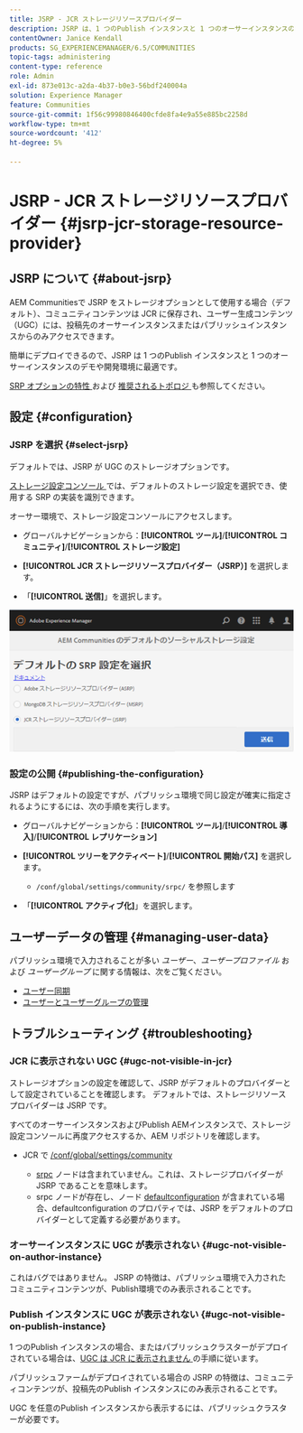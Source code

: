 ```yaml
---
title: JSRP - JCR ストレージリソースプロバイダー
description: JSRP は、1 つのPublish インスタンスと 1 つのオーサーインスタンスのデモまたは開発環境に最適です
contentOwner: Janice Kendall
products: SG_EXPERIENCEMANAGER/6.5/COMMUNITIES
topic-tags: administering
content-type: reference
role: Admin
exl-id: 873e013c-a2da-4b37-b0e3-56bdf240004a
solution: Experience Manager
feature: Communities
source-git-commit: 1f56c99980846400cfde8fa4e9a55e885bc2258d
workflow-type: tm+mt
source-wordcount: '412'
ht-degree: 5%

---
```


# JSRP - JCR ストレージリソースプロバイダー {#jsrp-jcr-storage-resource-provider}

## JSRP について {#about-jsrp}

AEM Communitiesで JSRP をストレージオプションとして使用する場合（デフォルト）、コミュニティコンテンツは JCR に保存され、ユーザー生成コンテンツ（UGC）には、投稿先のオーサーインスタンスまたはパブリッシュインスタンスからのみアクセスできます。

簡単にデプロイできるので、JSRP は 1 つのPublish インスタンスと 1 つのオーサーインスタンスのデモや開発環境に最適です。

[SRP オプションの特性 ](working-with-srp.md#characteristics-of-srp-options) および [ 推奨されるトポロジ ](topologies.md) も参照してください。

## 設定 {#configuration}

### JSRP を選択 {#select-jsrp}

デフォルトでは、JSRP が UGC のストレージオプションです。

[ ストレージ設定コンソール ](srp-config.md) では、デフォルトのストレージ設定を選択でき、使用する SRP の実装を識別できます。

オーサー環境で、ストレージ設定コンソールにアクセスします。

* グローバルナビゲーションから：**[!UICONTROL ツール]**/**[!UICONTROL コミュニティ]**/**[!UICONTROL ストレージ設定]**

* **[!UICONTROL JCR ストレージリソースプロバイダー（JSRP）]** を選択します。

* 「**[!UICONTROL 送信]**」を選択します。

![jsrp-configuration](assets/jsrp-configuration.png)

### 設定の公開 {#publishing-the-configuration}

JSRP はデフォルトの設定ですが、パブリッシュ環境で同じ設定が確実に指定されるようにするには、次の手順を実行します。

* グローバルナビゲーションから：**[!UICONTROL ツール]**/**[!UICONTROL 導入]**/**[!UICONTROL レプリケーション]**
* **[!UICONTROL ツリーをアクティベート]**/**[!UICONTROL 開始パス]** を選択します。

   * `/conf/global/settings/community/srpc/` を参照します

* 「**[!UICONTROL アクティブ化]**」を選択します。

## ユーザーデータの管理 {#managing-user-data}

パブリッシュ環境で入力されることが多い *ユーザー*、*ユーザープロファイル* および *ユーザーグループ* に関する情報は、次をご覧ください。

* [ユーザー同期](sync.md)
* [ユーザーとユーザーグループの管理](users.md)

## トラブルシューティング {#troubleshooting}

### JCR に表示されない UGC {#ugc-not-visible-in-jcr}

ストレージオプションの設定を確認して、JSRP がデフォルトのプロバイダーとして設定されていることを確認します。 デフォルトでは、ストレージリソースプロバイダーは JSRP です。

すべてのオーサーインスタンスおよびPublish AEMインスタンスで、ストレージ設定コンソールに再度アクセスするか、AEM リポジトリを確認します。

* JCR で [/conf/global/settings/community](http://localhost:4502/crx/de/index.jsp#/conf/global/settings/community)

   * [srpc](http://localhost:4502/crx/de/index.jsp#/conf/global/settings/community/srpc) ノードは含まれていません。これは、ストレージプロバイダーが JSRP であることを意味します。
   * srpc ノードが存在し、ノード [defaultconfiguration](http://localhost:4502/crx/de/index.jsp#/conf/global/settings/community/srpc/defaultconfiguration) が含まれている場合、defaultconfiguration のプロパティでは、JSRP をデフォルトのプロバイダーとして定義する必要があります。

### オーサーインスタンスに UGC が表示されない {#ugc-not-visible-on-author-instance}

これはバグではありません。 JSRP の特徴は、パブリッシュ環境で入力されたコミュニティコンテンツが、Publish環境でのみ表示されることです。

### Publish インスタンスに UGC が表示されない {#ugc-not-visible-on-publish-instance}

1 つのPublish インスタンスの場合、またはパブリッシュクラスターがデプロイされている場合は、[UGC は JCR に表示されません ](#ugc-not-visible-in-jcr) の手順に従います。

パブリッシュファームがデプロイされている場合の JSRP の特徴は、コミュニティコンテンツが、投稿先のPublish インスタンスにのみ表示されることです。

UGC を任意のPublish インスタンスから表示するには、パブリッシュクラスターが必要です。
